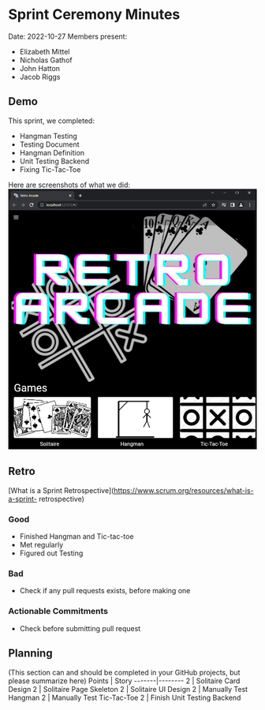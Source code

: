 # Sprint Ceremony Minutes

Date: 2022-10-27
Members present:
* Elizabeth Mittel
* Nicholas Gathof
* John Hatton
* Jacob Riggs

## Demo
This sprint, we completed:
* Hangman Testing
* Testing Document
* Hangman Definition
* Unit Testing Backend
* Fixing Tic-Tac-Toe

Here are screenshots of what we did:
![Thing](../src/assets/images/RA_Homepage.png)
## Retro
[What is a Sprint Retrospective](https://www.scrum.org/resources/what-is-a-sprint-
retrospective)
### Good
* Finished Hangman and Tic-tac-toe
* Met regularly
* Figured out Testing


### Bad
* Check if any pull requests exists, before making one

### Actionable Commitments
* Check before submitting pull request

## Planning
(This section can and should be completed in your GitHub projects, but please
summarize here)
Points | Story
-------|--------
2      | Solitaire Card Design
2      | Solitaire Page Skeleton
2      | Solitaire UI Design
2      | Manually Test Hangman
2      | Manually Test Tic-Tac-Toe
2      | Finish Unit Testing Backend

